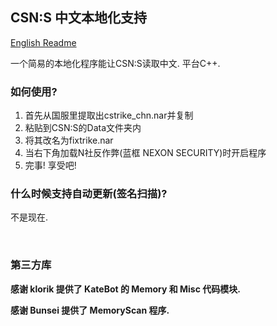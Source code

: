 ## CSN:S 中文本地化支持

[English Readme](./README_EN.md)

一个简易的本地化程序能让CSN:S读取中文. 平台C++.

### 如何使用?
1. 首先从国服里提取出cstrike_chn.nar并复制
2. 粘贴到CSN:S的Data文件夹内
3. 将其改名为fixtrike.nar
4. 当右下角加载N社反作弊(蓝框 NEXON SECURITY)时开启程序
5. 完事! 享受吧!

### 什么时候支持自动更新(签名扫描)?
不是现在.

‮

### 第三方库

**感谢 klorik 提供了 KateBot 的 Memory 和 Misc 代码模块.**

**感谢 Bunsei 提供了 MemoryScan 程序.**
